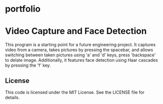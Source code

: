 # portfolio
# Video Capture and Face Detection

This program is a starting point for a future engineering project. It captures video from a camera, takes pictures by pressing the spacebar, and allows switching between taken pictures using 'a' and 'd' keys, press 'backspace' to delate image. Additionally, it features face detection using Haar cascades by pressing the 'f' key.

## License

This code is licensed under the MIT License. See the LICENSE file for details.
